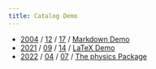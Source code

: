 ```yaml
---
title: Catalog Demo
---
```


- [2004](./2004/) / [12](./2004/12/) / [17](./2004/12/17/) / [Markdown Demo](./2004/12/17/markdown-demo/)
- [2021](./2021/) / [09](./2021/09/) / [14](./2021/09/14/) / [LaTeX Demo](./2021/09/14/latex-demo/)
- [2022](./2022/) / [04](./2022/08/) / [07](./2022/08/07/) / [The physics Package](./2022/08/07/the-physics-package/)
